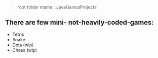 > root folder mame : JavaGamesProjects
## There are few mini- not-heavily-coded-games:
- Tetris
- Snake
- Dots (wip)
- Chess (wip)
